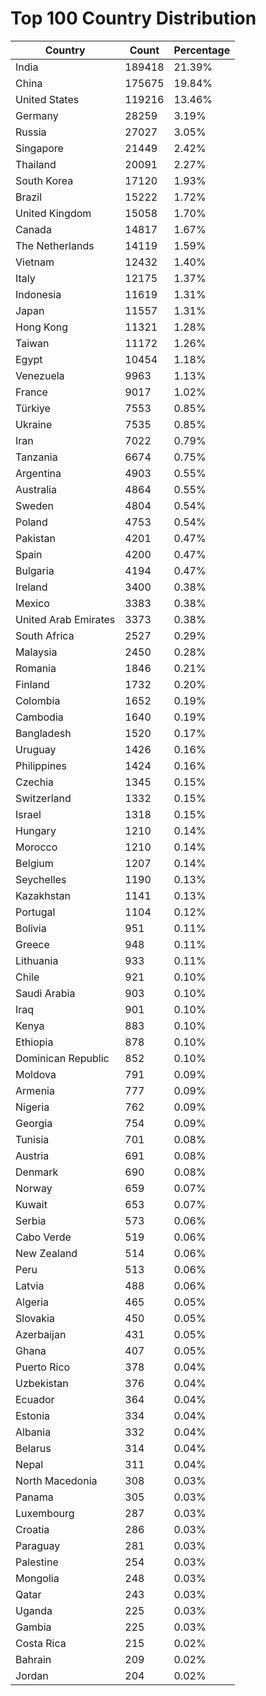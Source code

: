 # Top 100 Country Distribution
| Country | Count | Percentage |
|----|----|----|
| India | 189418 | 21.39% |
| China | 175675 | 19.84% |
| United States | 119216 | 13.46% |
| Germany | 28259 | 3.19% |
| Russia | 27027 | 3.05% |
| Singapore | 21449 | 2.42% |
| Thailand | 20091 | 2.27% |
| South Korea | 17120 | 1.93% |
| Brazil | 15222 | 1.72% |
| United Kingdom | 15058 | 1.70% |
| Canada | 14817 | 1.67% |
| The Netherlands | 14119 | 1.59% |
| Vietnam | 12432 | 1.40% |
| Italy | 12175 | 1.37% |
| Indonesia | 11619 | 1.31% |
| Japan | 11557 | 1.31% |
| Hong Kong | 11321 | 1.28% |
| Taiwan | 11172 | 1.26% |
| Egypt | 10454 | 1.18% |
| Venezuela | 9963 | 1.13% |
| France | 9017 | 1.02% |
| Türkiye | 7553 | 0.85% |
| Ukraine | 7535 | 0.85% |
| Iran | 7022 | 0.79% |
| Tanzania | 6674 | 0.75% |
| Argentina | 4903 | 0.55% |
| Australia | 4864 | 0.55% |
| Sweden | 4804 | 0.54% |
| Poland | 4753 | 0.54% |
| Pakistan | 4201 | 0.47% |
| Spain | 4200 | 0.47% |
| Bulgaria | 4194 | 0.47% |
| Ireland | 3400 | 0.38% |
| Mexico | 3383 | 0.38% |
| United Arab Emirates | 3373 | 0.38% |
| South Africa | 2527 | 0.29% |
| Malaysia | 2450 | 0.28% |
| Romania | 1846 | 0.21% |
| Finland | 1732 | 0.20% |
| Colombia | 1652 | 0.19% |
| Cambodia | 1640 | 0.19% |
| Bangladesh | 1520 | 0.17% |
| Uruguay | 1426 | 0.16% |
| Philippines | 1424 | 0.16% |
| Czechia | 1345 | 0.15% |
| Switzerland | 1332 | 0.15% |
| Israel | 1318 | 0.15% |
| Hungary | 1210 | 0.14% |
| Morocco | 1210 | 0.14% |
| Belgium | 1207 | 0.14% |
| Seychelles | 1190 | 0.13% |
| Kazakhstan | 1141 | 0.13% |
| Portugal | 1104 | 0.12% |
| Bolivia | 951 | 0.11% |
| Greece | 948 | 0.11% |
| Lithuania | 933 | 0.11% |
| Chile | 921 | 0.10% |
| Saudi Arabia | 903 | 0.10% |
| Iraq | 901 | 0.10% |
| Kenya | 883 | 0.10% |
| Ethiopia | 878 | 0.10% |
| Dominican Republic | 852 | 0.10% |
| Moldova | 791 | 0.09% |
| Armenia | 777 | 0.09% |
| Nigeria | 762 | 0.09% |
| Georgia | 754 | 0.09% |
| Tunisia | 701 | 0.08% |
| Austria | 691 | 0.08% |
| Denmark | 690 | 0.08% |
| Norway | 659 | 0.07% |
| Kuwait | 653 | 0.07% |
| Serbia | 573 | 0.06% |
| Cabo Verde | 519 | 0.06% |
| New Zealand | 514 | 0.06% |
| Peru | 513 | 0.06% |
| Latvia | 488 | 0.06% |
| Algeria | 465 | 0.05% |
| Slovakia | 450 | 0.05% |
| Azerbaijan | 431 | 0.05% |
| Ghana | 407 | 0.05% |
| Puerto Rico | 378 | 0.04% |
| Uzbekistan | 376 | 0.04% |
| Ecuador | 364 | 0.04% |
| Estonia | 334 | 0.04% |
| Albania | 332 | 0.04% |
| Belarus | 314 | 0.04% |
| Nepal | 311 | 0.04% |
| North Macedonia | 308 | 0.03% |
| Panama | 305 | 0.03% |
| Luxembourg | 287 | 0.03% |
| Croatia | 286 | 0.03% |
| Paraguay | 281 | 0.03% |
| Palestine | 254 | 0.03% |
| Mongolia | 248 | 0.03% |
| Qatar | 243 | 0.03% |
| Uganda | 225 | 0.03% |
| Gambia | 225 | 0.03% |
| Costa Rica | 215 | 0.02% |
| Bahrain | 209 | 0.02% |
| Jordan | 204 | 0.02% |
